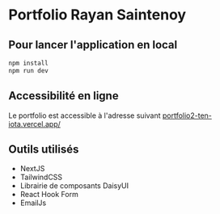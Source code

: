 # Portfolio Rayan Saintenoy

## Pour lancer l'application en local
```bash
npm install
npm run dev
```
## Accessibilité en ligne

Le portfolio est accessible à l'adresse suivant <a target="_blank" href="https://portfolio2-ten-iota.vercel.app//">portfolio2-ten-iota.vercel.app/</a>

## Outils utilisés

- NextJS
- TailwindCSS
- Librairie de composants DaisyUI
- React Hook Form
- EmailJs

